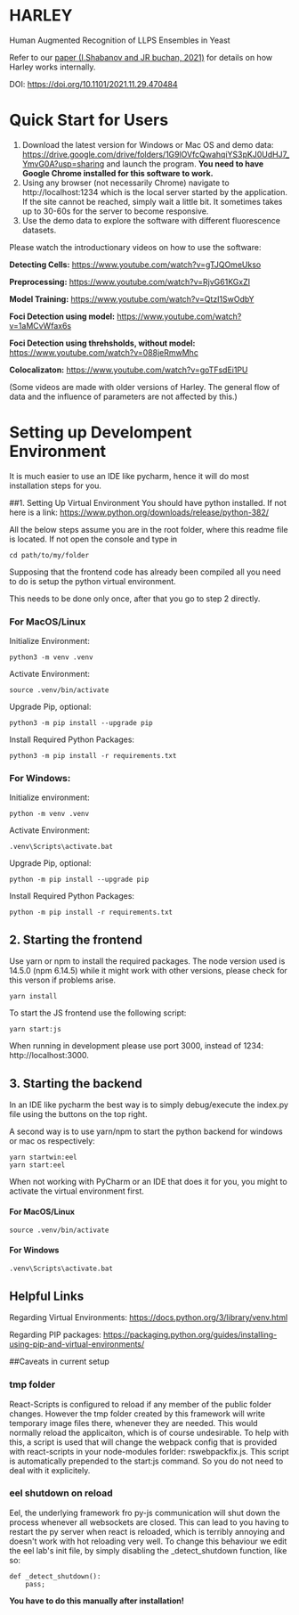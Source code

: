 # HARLEY
Human Augmented Recognition of LLPS Ensembles in Yeast

Refer to our [paper (I.Shabanov and JR buchan, 2021)](https://www.biorxiv.org/content/10.1101/2021.11.29.470484v1?rss=1) 
for details on how Harley works internally.  

DOI: https://doi.org/10.1101/2021.11.29.470484

# Quick Start for Users


1. Download the latest version for Windows or Mac OS and demo data: https://drive.google.com/drive/folders/1G9lOVfcQwahqiYS3pKJ0UdHJ7_YmvG0A?usp=sharing and launch the program. **You need to have Google Chrome installed for this software to work.**
2. Using any browser (not necessarily Chrome) navigate to http://localhost:1234 which is the local server started by the application. If the site cannot be reached, simply wait a little bit. It sometimes takes up to 30-60s for the server to become responsive.
3. Use the demo data to explore the software with different fluorescence datasets.

Please watch the introductionary videos on how to use the software:

**Detecting Cells:** https://www.youtube.com/watch?v=gTJQOmeUkso

**Preprocessing:** https://www.youtube.com/watch?v=RjvG61KGxZI

**Model Training:** https://www.youtube.com/watch?v=QtzI1SwOdbY

**Foci Detection using model:** https://www.youtube.com/watch?v=1aMCvWfax6s

**Foci Detection using threhsholds, without model:** https://www.youtube.com/watch?v=088jeRmwMhc

**Colocalizaton:** https://www.youtube.com/watch?v=goTFsdEi1PU

(Some videos are made with older versions of Harley. The general flow of data and the influence of parameters are not affected by this.)

# Setting up Develompent Environment

It is much easier to use an IDE like pycharm, hence it will do most installation steps for you.

##1. Setting Up Virtual Environment
You should have python installed. If not here is a link: https://www.python.org/downloads/release/python-382/

All the below steps assume you are in the root folder, where this readme file is located. If not open the console and type in
```
cd path/to/my/folder
```

Supposing that the frontend code has already been compiled all you need to do is setup the python virtual environment.

This needs to be done only once, after that you go to step 2 directly.  

### For MacOS/Linux
Initialize Environment:
```
python3 -m venv .venv
```
Activate Environment:
```
source .venv/bin/activate
```
Upgrade Pip, optional:
```
python3 -m pip install --upgrade pip 
```
Install Required Python Packages: 
```
python3 -m pip install -r requirements.txt
```
### For Windows:
Initialize environment:
```
python -m venv .venv
```
Activate Environment:
```
.venv\Scripts\activate.bat
```
Upgrade Pip, optional:
```
python -m pip install --upgrade pip 
```
Install Required Python Packages: 
```
python -m pip install -r requirements.txt
```

## 2. Starting the frontend

Use yarn or npm to install the required packages. The node version used is 14.5.0 (npm 6.14.5) while it might work with other versions, please check for this verson if problems arise.
```
yarn install
```

To start the JS frontend use the following script:
```
yarn start:js
```

When running in development please use port 3000, instead of 1234: http://localhost:3000. 

## 3. Starting the backend

In an IDE like pycharm the best way is to simply debug/execute the index.py file using the buttons on the top right.

A second way is to use yarn/npm to start the python backend for windows or mac os respectively: 
```
yarn startwin:eel
yarn start:eel
```

When not working with PyCharm or an IDE that does it for you, you might to activate the virtual environment first.

#### For MacOS/Linux
```
source .venv/bin/activate
```
#### For Windows
```
.venv\Scripts\activate.bat
```

## Helpful Links

Regarding Virtual Environments:
https://docs.python.org/3/library/venv.html

Regarding PIP packages:
https://packaging.python.org/guides/installing-using-pip-and-virtual-environments/

##Caveats in current setup

### tmp folder
React-Scripts is configured to reload if any member of the public folder changes. However the tmp folder created by 
this framework will write temporary image files there, whenever they are needed. This would normally
reload the applicaiton, which is of course undesirable. To help with this, a script is used that will 
change the webpack config that is provided with react-scripts in your node-modules forlder: rswebpackfix.js.
This script is automatically prepended to the start:js command. So you do not need to deal with it explicitely. 

### eel shutdown on reload
Eel, the underlying framework fro py-js communication will shut down the process whenever all websockets are closed.
This can lead to you having to restart the py server when react is reloaded, which is terribly annoying and doesn't work with
hot reloading very well. To change this behaviour we edit the eel lab's init file, by simply disabling the _detect_shutdown function, like so: 
```
def _detect_shutdown():
    pass;
```
__You have to do this manually after installation!__ 